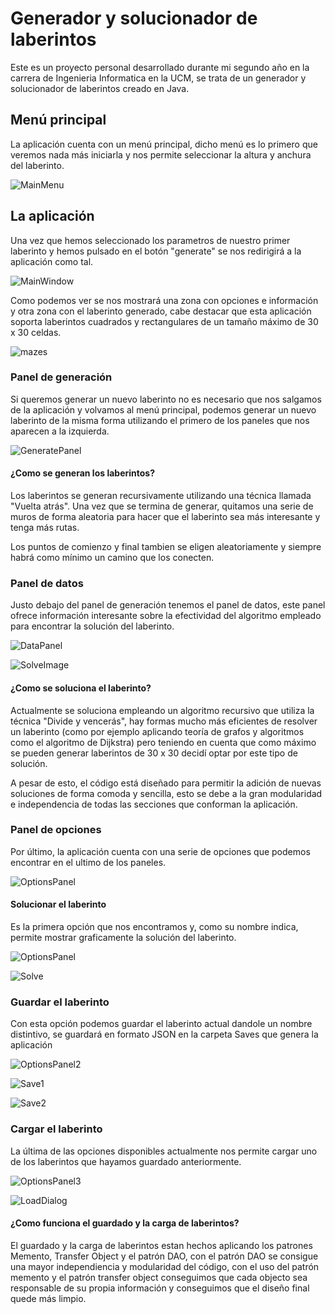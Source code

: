 # Generador y solucionador de laberintos

Este es un proyecto personal desarrollado durante mi segundo año en la carrera de Ingenieria Informatica en la UCM, se trata de un generador y solucionador de laberintos
creado en Java.

## Menú principal

La aplicación cuenta con un menú principal, dicho menú es lo primero que veremos nada más iniciarla y nos permite seleccionar la altura y anchura del laberinto.

![MainMenu](https://user-images.githubusercontent.com/55555187/99090864-6b161780-25cf-11eb-8b97-3b95cac294f1.png)

## La aplicación

Una vez que hemos seleccionado los parametros de nuestro primer laberinto y hemos pulsado en el botón "generate" se nos redirigirá a la aplicación como tal.

![MainWindow](https://user-images.githubusercontent.com/55555187/99091072-ad3f5900-25cf-11eb-9337-07fd53cab1a9.png)

Como podemos ver se nos mostrará una zona con opciones e información y otra zona con el laberinto generado, cabe destacar que esta aplicación soporta laberintos cuadrados
y rectangulares de un tamaño máximo de 30 x 30 celdas.

![mazes](https://user-images.githubusercontent.com/55555187/99095983-11fdb200-25d6-11eb-9345-ddbfb3f5c7ce.png)

### Panel de generación

Si queremos generar un nuevo laberinto no es necesario que nos salgamos de la aplicación y volvamos al menú principal, podemos generar un nuevo laberinto de la misma forma 
utilizando el primero de los paneles que nos aparecen a la izquierda.

![GeneratePanel](https://user-images.githubusercontent.com/55555187/99091820-ad8c2400-25d0-11eb-86ca-47d7737e896d.png)

#### ¿Como se generan los laberintos?

Los laberintos se generan recursivamente utilizando una técnica llamada "Vuelta atrás". Una vez que se termina de generar, quitamos una serie de
muros de forma aleatoria para hacer que el laberinto sea más interesante y tenga más rutas.

Los puntos de comienzo y final tambien se eligen aleatoriamente y siempre habrá como mínimo un camino que los conecten.

### Panel de datos

Justo debajo del panel de generación tenemos el panel de datos, este panel ofrece información interesante sobre la efectividad del algoritmo empleado para encontrar
la solución del laberinto.

![DataPanel](https://user-images.githubusercontent.com/55555187/99092359-533f9300-25d1-11eb-9863-befb47cd9de9.png)

![SolveImage](https://user-images.githubusercontent.com/55555187/99092658-b7625700-25d1-11eb-9d3d-880e307b0899.png)


#### ¿Como se soluciona el laberinto?

Actualmente se soluciona empleando un algoritmo recursivo que utiliza la técnica "Divide y vencerás", hay formas mucho más eficientes de resolver un laberinto (como por ejemplo
aplicando teoría de grafos y algoritmos como el algoritmo de Dijkstra) pero teniendo en cuenta que como máximo se pueden generar laberintos de 30 x 30 decidí optar por este tipo
de solución.

A pesar de esto, el código está diseñado para permitir la adición de nuevas soluciones de forma comoda y sencilla, esto se debe a la gran modularidad e independencia de todas las secciones
que conforman la aplicación.

### Panel de opciones

Por último, la aplicación cuenta con una serie de opciones que podemos encontrar en el ultimo de los paneles.

![OptionsPanel](https://user-images.githubusercontent.com/55555187/99092937-22139280-25d2-11eb-929d-a3ffe7266939.png)


#### Solucionar el laberinto 

Es la primera opción que nos encontramos y, como su nombre indica, permite mostrar graficamente la solución del laberinto.

![OptionsPanel](https://user-images.githubusercontent.com/55555187/99093210-77e83a80-25d2-11eb-88ee-cbb92725988d.png)

![Solve](https://user-images.githubusercontent.com/55555187/99094265-e1b51400-25d3-11eb-8782-ba2c337ecc21.png)

### Guardar el laberinto

Con esta opción podemos guardar el laberinto actual dandole un nombre distintivo, se guardará en formato JSON en la carpeta Saves que genera la aplicación

![OptionsPanel2](https://user-images.githubusercontent.com/55555187/99093465-cac1f200-25d2-11eb-9388-da2d08f2d75a.png)

![Save1](https://user-images.githubusercontent.com/55555187/99108130-331ace80-25e7-11eb-86df-f693adcd7195.png)

![Save2](https://user-images.githubusercontent.com/55555187/99106967-678d8b00-25e5-11eb-9a1c-f9570e30b95a.png)


### Cargar el laberinto

La última de las opciones disponibles actualmente nos permite cargar uno de los laberintos que hayamos guardado anteriormente.

![OptionsPanel3](https://user-images.githubusercontent.com/55555187/99093590-f8a73680-25d2-11eb-8f7b-efeac266205f.png)

![LoadDialog](https://user-images.githubusercontent.com/55555187/99093623-05c42580-25d3-11eb-9aba-cf803326d639.png)


#### ¿Como funciona el guardado y la carga de laberintos?

El guardado y la carga de laberintos estan hechos aplicando los patrones Memento, Transfer Object y el patrón DAO, con el patrón DAO se consigue una mayor independiencia y modularidad del código,
con el uso del patrón memento y el patrón transfer object conseguimos que cada objecto sea responsable de su propia información y conseguimos que el diseño final quede más limpio.


